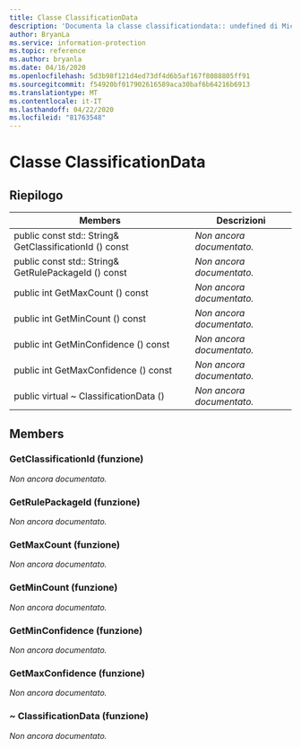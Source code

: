 ```yaml
---
title: Classe ClassificationData
description: 'Documenta la classe classificationdata:: undefined di Microsoft Information Protection (MIP) SDK.'
author: BryanLa
ms.service: information-protection
ms.topic: reference
ms.author: bryanla
ms.date: 04/16/2020
ms.openlocfilehash: 5d3b98f121d4ed73df4d6b5af167f8088805ff91
ms.sourcegitcommit: f54920bf017902616589aca30baf6b64216b6913
ms.translationtype: MT
ms.contentlocale: it-IT
ms.lasthandoff: 04/22/2020
ms.locfileid: "81763548"
---
```

# <a name="class-classificationdata"></a>Classe ClassificationData 
  
## <a name="summary"></a>Riepilogo
 Members                        | Descrizioni                                
--------------------------------|---------------------------------------------
public const std:: String& GetClassificationId () const  | _Non ancora documentato._
public const std:: String& GetRulePackageId () const  | _Non ancora documentato._
public int GetMaxCount () const  | _Non ancora documentato._
public int GetMinCount () const  | _Non ancora documentato._
public int GetMinConfidence () const  | _Non ancora documentato._
public int GetMaxConfidence () const  | _Non ancora documentato._
public virtual ~ ClassificationData ()  | _Non ancora documentato._
  
## <a name="members"></a>Members
  
### <a name="getclassificationid-function"></a>GetClassificationId (funzione)
_Non ancora documentato._

  
### <a name="getrulepackageid-function"></a>GetRulePackageId (funzione)
_Non ancora documentato._

  
### <a name="getmaxcount-function"></a>GetMaxCount (funzione)
_Non ancora documentato._

  
### <a name="getmincount-function"></a>GetMinCount (funzione)
_Non ancora documentato._

  
### <a name="getminconfidence-function"></a>GetMinConfidence (funzione)
_Non ancora documentato._

  
### <a name="getmaxconfidence-function"></a>GetMaxConfidence (funzione)
_Non ancora documentato._

  
### <a name="classificationdata-function"></a>~ ClassificationData (funzione)
_Non ancora documentato._
